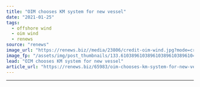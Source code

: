 ```yaml
---
title: "OIM chooses KM system for new vessel"
date: "2021-01-25"
tags: 
  - offshore wind
  - oim wind
  - renews
source: "renews"
image_url: "https://renews.biz//media/23806/credit-oim-wind.jpg?mode=crop&width=770&heightratio=0.6103896103896103896103896104&slimmage=true"
image_fp: "/assets/img/post_thumbnails/133.6103896103896103896103896104&slimmage=true"
lead: "OIM chooses KM system for new vessel"
article_url: "https://renews.biz/65983/oim-chooses-km-system-for-new-vessel/"
---
```


---
